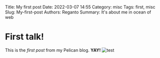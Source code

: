 Title: My first post
Date: 2022-03-07 14:55
Category: misc
Tags: first, misc
Slug: My-first-post
Authors: Reganto
Summary: It's about me in ocean of web


# First talk!

This is the *first post* from my Pelican blog. **YAY!**
![test]({filename}/images/test.jpg)
